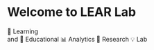 # Welcome to LEAR Lab
:raising_hand: Learning  
and
:school: Educational
:bar_chart: Analytics
:mag_right: Research
:bulb: Lab
